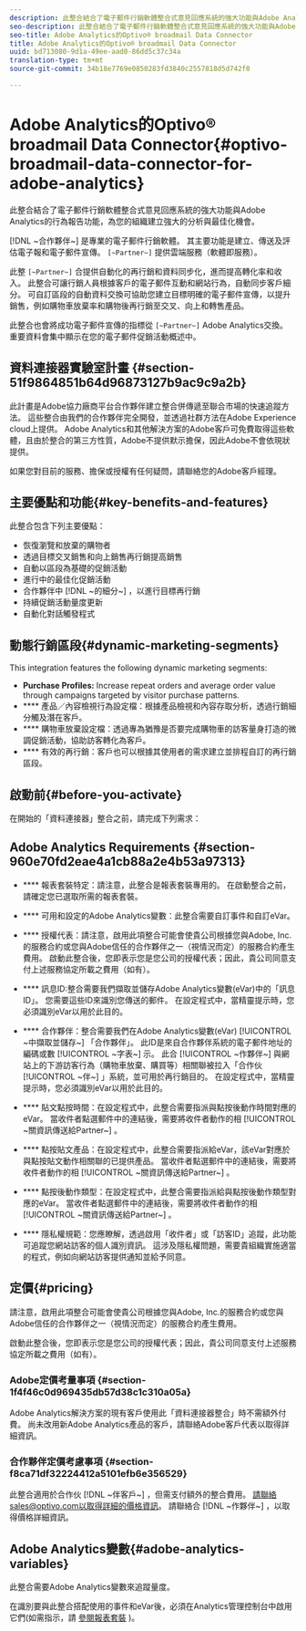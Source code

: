 ```yaml
---
description: 此整合結合了電子郵件行銷軟體整合式意見回應系統的強大功能與Adobe Analytics的行為報告功能，為您的組織建立強大的分析與最佳化機會。
seo-description: 此整合結合了電子郵件行銷軟體整合式意見回應系統的強大功能與Adobe Analytics的行為報告功能，為您的組織建立強大的分析與最佳化機會。
seo-title: Adobe Analytics的Optivo® broadmail Data Connector
title: Adobe Analytics的Optivo® broadmail Data Connector
uuid: bd713080-9d1a-49ee-aad0-86dd5c37c34a
translation-type: tm+mt
source-git-commit: 34b18e7769e0850283fd3840c2557818d5d742f0

---
```



# Adobe Analytics的Optivo® broadmail Data Connector{#optivo-broadmail-data-connector-for-adobe-analytics}

此整合結合了電子郵件行銷軟體整合式意見回應系統的強大功能與Adobe Analytics的行為報告功能，為您的組織建立強大的分析與最佳化機會。

[!DNL ~合作夥伴~] 是專業的電子郵件行銷軟體。 其主要功能是建立、傳送及評估電子報和電子郵件宣傳。 `[~Partner~]` 提供雲端服務（軟體即服務）。

此整 `[~Partner~]` 合提供自動化的再行銷和資料同步化，進而提高轉化率和收入。 此整合可讓行銷人員根據客戶的電子郵件互動和網站行為，自動同步客戶細分。 可自訂區段的自動資料交換可協助您建立目標明確的電子郵件宣傳，以提升銷售，例如購物車放棄率和購物後再行銷至交叉、向上和轉售產品。

此整合也會將成功電子郵件宣傳的指標從 `[~Partner~]` Adobe Analytics交換。 重要資料會集中顯示在您的電子郵件促銷活動概述中。

## 資料連接器實驗室計畫 {#section-51f9864851b64d96873127b9ac9c9a2b}

此計畫是Adobe協力廠商平台合作夥伴建立整合併傳遞至聯合市場的快速追蹤方法。 這些整合由我們的合作夥伴完全開發，並透過社群方法在Adobe Experience cloud上提供。 Adobe Analytics和其他解決方案的Adobe客戶可免費取得這些軟體，且由於整合的第三方性質，Adobe不提供默示擔保，因此Adobe不會依現狀提供。

如果您對目前的服務、擔保或授權有任何疑問，請聯絡您的Adobe客戶經理。

## 主要優點和功能{#key-benefits-and-features}

此整合包含下列主要優點：

* 恢復瀏覽和放棄的購物者
* 透過目標交叉銷售和向上銷售再行銷提高銷售
* 自動以區段為基礎的促銷活動
* 進行中的最佳化促銷活動
* 合作夥伴中 [!DNL ~的細分~] ，以進行目標再行銷
* 持續促銷活動量度更新
* 自動化對話觸發程式

## 動態行銷區段{#dynamic-marketing-segments}

This integration features the following dynamic marketing segments:

* **Purchase Profiles:** Increase repeat orders and average order value through campaigns targeted by visitor purchase patterns.
* **** 產品／內容檢視行為設定檔：根據產品檢視和內容存取分析，透過行銷細分觸及潛在客戶。
* **** 購物車放棄設定檔：透過專為猶豫是否要完成購物車的訪客量身打造的微調促銷活動，協助訪客轉化為客戶。
* **** 有效的再行銷：客戶也可以根據其使用者的需求建立並排程自訂的再行銷區段。

## 啟動前{#before-you-activate}

在開始的「資料連接器」整合之前，請完成下列需求：

## Adobe Analytics Requirements {#section-960e70fd2eae4a1cb88a2e4b53a97313}

* **** 報表套裝特定：請注意，此整合是報表套裝專用的。 在啟動整合之前，請確定您已選取所需的報表套裝。
* **** 可用和設定的Adobe Analytics變數：此整合需要自訂事件和自訂eVar。

* **** 授權代表：請注意，啟用此項整合可能會使貴公司根據您與Adobe, Inc.的服務合約或您與Adobe信任的合作夥伴之一（視情況而定）的服務合約產生費用。 啟動此整合後，您即表示您是您公司的授權代表；因此，貴公司同意支付上述服務協定所載之費用（如有）。
* **** 訊息ID:整合需要我們擷取並儲存Adobe Analytics變數(eVar)中的「訊息ID」。 您需要這些ID來識別您傳送的郵件。 在設定程式中，當精靈提示時，您必須識別eVar以用於此目的。
* **** 合作夥伴：整合需要我們在Adobe Analytics變數(eVar) [!UICONTROL ~中擷取並儲存~] 「合作夥伴」。 此ID是來自合作夥伴系統的電子郵件地址的編碼或數 [!UICONTROL ~字表~] 示。 此合 [!UICONTROL ~作夥伴~] 與網站上的下游訪客行為（購物車放棄、購買等）相關聯被拉入「合作伙 [!UICONTROL ~伴~] 」系統，並可用於再行銷目的。 在設定程式中，當精靈提示時，您必須識別eVar以用於此目的。
* **** 貼文點按時間：在設定程式中，此整合需要指派與點按後動作時間對應的eVar。 當收件者點選郵件中的連結後，需要將收件者動作的相 [!UICONTROL ~關資訊傳送給Partner~] 。

* **** 點按貼文產品：在設定程式中，此整合需要指派給eVar，該eVar對應於與點按貼文動作相關聯的已提供產品。 當收件者點選郵件中的連結後，需要將收件者動作的相 [!UICONTROL ~關資訊傳送給Partner~] 。

* **** 點按後動作類型：在設定程式中，此整合需要指派給與點按後動作類型對應的eVar。 當收件者點選郵件中的連結後，需要將收件者動作的相 [!UICONTROL ~關資訊傳送給Partner~] 。

* **** 隱私權規範：您應瞭解，透過啟用「收件者」或「訪客ID」追蹤，此功能可追蹤您網站訪客的個人識別資訊。 這涉及隱私權問題，需要貴組織實施適當的程式，例如向網站訪客提供通知並給予同意。

## 定價{#pricing}

請注意，啟用此項整合可能會使貴公司根據您與Adobe, Inc.的服務合約或您與Adobe信任的合作夥伴之一（視情況而定）的服務合約產生費用。

啟動此整合後，您即表示您是您公司的授權代表；因此，貴公司同意支付上述服務協定所載之費用（如有）。

### Adobe定價考量事項 {#section-1f4f46c0d969435db57d38c1c310a05a}

Adobe Analytics解決方案的現有客戶使用此「資料連接器整合」時不需額外付費。 尚未改用新Adobe Analytics產品的客戶，請聯絡Adobe客戶代表以取得詳細資訊。

### 合作夥伴定價考慮事項 {#section-f8ca71df32224412a5101efb6e356529}

此整合適用於合作伙 [!DNL ~伴客戶~] ，但需支付額外的整合費用。 請聯絡sales@optivo.com以取得詳細的價格資訊。 請聯絡合 [!DNL ~作夥伴~] ，以取得價格詳細資訊。

## Adobe Analytics變數{#adobe-analytics-variables}

此整合需要Adobe Analytics變數來追蹤量度。

在識別要與此整合搭配使用的事件和eVar後，必須在Analytics管理控制台中啟用它們(如需指示，請 [參閱報表套裝](https://docs.adobe.com/content/help/en/analytics/admin/manage-report-suites/report-suites-admin.html) )。